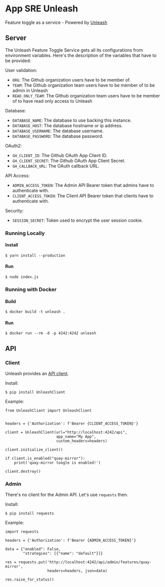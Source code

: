 # App SRE Unleash

Feature toggle as a service - Powered by [Unleash](https://github.com/Unleash/unleash)

## Server

The Unleash Feature Toggle Service gets all its configurations from
environment variables. Here's the description of the variables that have
to be provided:

User validation:

- `ORG`: The Github organization users have to be member of.
- `TEAM`: The Github organization team users have to be member of to be admin in Unleash
- `READ_ONLY_TEAM`: The Github organization team users have to be member of to have read only access to Unleash

Database:

- `DATABASE_NAME`: The database to use backing this instance.
- `DATABASE_HOST`: The database hostname or ip address.
- `DATABASE_USERNAME`: The database username.
- `DATABASE_PASSWORD`: The database password.

OAuth2:

- `GH_CLIENT_ID`: The Github OAuth App Client ID.
- `GH_CLIENT_SECRET`: The Github OAuth App Client Secret.
- `GH_CALLBACK_URL`: The OAuth callback URL.

API Access:

- `ADMIN_ACCESS_TOKEN`: The Admin API Bearer token that admins have to
  authenticate with.
- `CLIENT_ACCESS_TOKEN`: The Client API Bearer token that clients have to
  authenticate with.

Security:

- `SESSION_SECRET`: Token used to encrypt the user session cookie.

### Running Locally

#### Install

```
$ yarn install --production
```

#### Run

```
$ node index.js
```

### Running with Docker

#### Build

```
$ docker build -t unleash .
```

#### Run

```
$ docker run --rm -d -p 4242:4242 unleash
```

## API

### Client

Unleash provides an [API client](https://github.com/Unleash/unleash-client-python).

Install:

```
$ pip install UnleashClient
```

Example:
```
from UnleashClient import UnleashClient


headers = {'Authorization': f'Bearer {CLIENT_ACCESS_TOKEN}'}

client = UnleashClient(url="http://localhost:4242/api",
                       app_name="My App",
                       custom_headers=headers)

client.initialize_client()

if client.is_enabled("quay-mirror"):
    print('quay-mirror toogle is enabled!')

client.destroy()
```

### Admin

There's no client for the Admin API. Let's use `requests` then.

Install:

```
$ pip install requests
```

Example:
```
import requests

headers = {'Authorization': f'Bearer {ADMIN_ACCESS_TOKEN}'}

data = {"enabled": False,
        "strategies": [{"name": "default"}]}

res = requests.put('http://localhost:4242/api/admin/features/quay-mirror',
                   headers=headers, json=data)

res.raise_for_status()
```
